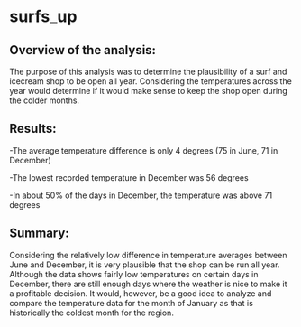 # surfs_up

## Overview of the analysis:
The purpose of this analysis was to determine the plausibility of a surf and icecream shop to be open all year. Considering the temperatures across the year would determine if it would make sense to keep the shop open during the colder months.

## Results:
-The average temperature difference is only 4 degrees (75 in June, 71 in December)

-The lowest recorded temperature in December was 56 degrees

-In about 50% of the days in December, the temperature was above 71 degrees 

## Summary:
Considering the relatively low difference in temperature averages between June and December, it is very plausible that the shop can be run all year. Although the data shows fairly low temperatures on certain days in December, there are still enough days where the weather is nice to make it a profitable decision. It would, however, be a good idea to analyze and compare the temperature data for the month of January as that is historically the coldest month for the region.
